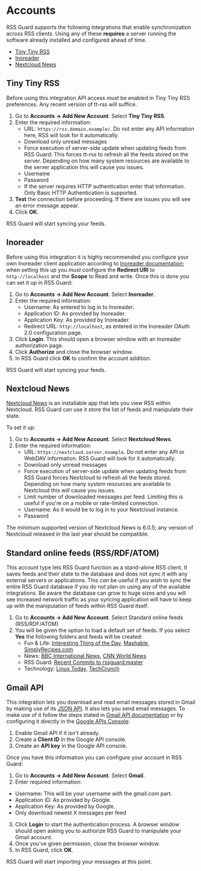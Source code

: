 # Accounts

RSS Guard supports the following integrations that enable synchronization across RSS clients. Using any of these **requires** a server running the software already installed and configured ahead of time.

- [Tiny Tiny RSS](https://tt-rss.org/)
- [Inoreader](https://www.inoreader.com/)
- [Nextcloud News](https://apps.nextcloud.com/apps/news)

## Tiny Tiny RSS

Before using this integration API access _must_ be enabled in Tiny Tiny RSS preferences. Any recent version of tt-rss will suffice.

1. Go to **Accounts → Add New Account**. Select **Tiny Tiny RSS**.
2. Enter the required information:
    - URL: `https://rss.domain.example/`. Do not enter any API information here, RSS will look for it automatically.
    - Download only unread messages
    - Force execution of server-side update when updating feeds from RSS Guard: This forces tt-rss to refresh all the feeds stored on the server. Depending on how many system resources are available to the server application this _will_ cause you issues.
    - Username
    - Password
    - If the server requires HTTP authentication enter that information. Only Basic HTTP Authentication is supported.
3. **Test** the connection before proceeding. If there are issues you will see an error message appear.
4. Click **OK**.

RSS Guard will start syncing your feeds.

## Inoreader

Before using this integration it is highly recommended you configure your own Inoreader client application according to [Inoreader documentation](https://www.inoreader.com/developers/register-app); when setting this up you _must_ configure the **Redirect URI** to `http://localhost` and the **Scope** to Read and write. Once this is done you can set it up in RSS Guard:

1. Go to **Accounts → Add New Account**. Select **Inoreader**.
2. Enter the required information:
    - Username: As entered to log in to Inoreader.
    - Application ID: As provided by Inoreader.
    - Application Key: As provided by Inoreader.
    - Redirect URL: `http://localhost`, as entered in the Inoreader OAuth 2.0 configuration page.
3. Click **Login**. This should open a browser window with an Inoreader authorization page.
4. Click **Authorize** and close the browser window.
5. In RSS Guard click **OK** to confirm the account addition.

RSS Guard will start syncing your feeds.

## Nextcloud News

[Nextcloud News](https://github.com/nextcloud/news) is an installable app that lets you view RSS within Nextcloud. RSS Guard can use it store the list of feeds and manipulate their state.

To set it up:

1. Go to **Accounts → Add New Account**. Select **Nextcloud News**.
2. Enter the required information:
    - URL: `https://nextcloud.server.example`. Do not enter any API or WebDAV information. RSS Guard will look for it automatically.
    - Download only unread messages
    - Force execution of server-side update when updating feeds from RSS Guard forces Nextcloud to refresh all the feeds stored. Depending on how many system resources are available to Nextcloud this _will_ cause you issues.
    - Limit number of downloaded messages per feed. Limiting this is useful if you're on a mobile or rate-limited connection.
    - Username: As it would be to log in to your Nextcloud instance.
    - Password

The minimum supported version of Nextcloud News is 6.0.5; any version of Nextcloud released in the last year should be compatible.

## Standard online feeds (RSS/RDF/ATOM)

This account type lets RSS Guard function as a stand-alone RSS client. It saves feeds and their state to the database and does not sync it with any external servers or applications. This _can_ be useful if you wish to sync the entire RSS Guard database if you do not plan on using any of the available integrations. Be aware the database can grow to huge sizes and you will see increased network traffic as your syncing application will have to keep up with the manipulation of feeds within RSS Guard itself.

1. Go to **Accounts → Add New Account**. Select Standard online feeds (RSS/RDF/ATOM)
2. You will be given the option to load a default set of feeds. If you select **Yes** the following folders and feeds will be created:
    - Fun & Life: [Interesting Thing of the Day](http://feeds.feedburner.com/InterestingThingOfTheDay), [Mashable](http://feeds.feedburner.com/Mashable?format=xml), [SimplyRecipes.com](http://feeds.feedburner.com/elise/simplyrecipes)
    - News: [BBC International News](http://feeds.bbci.co.uk/news/rss.xml?edition=int), [CNN World News](http://rss.cnn.com/rss/edition_world.rss)
    - RSS Guard: [Recent Commits to rssguard:master](https://github.com/martinrotter/rssguard/commits/master.atom)
    - Technology: [Linux Today](http://feeds.feedburner.com/linuxtoday/linux?format=xml), [TechCrunch](http://feeds.feedburner.com/techcrunch)

## Gmail API

This integration lets you download and read email messages stored in Gmail by making use of its [JSON API](https://developers.google.com/gmail/api). It also lets you send email messages. To make use of it follow the steps stated in [Gmail API documentation](https://developers.google.com/gmail/api/quickstart/js) or by configuring it directly in the [Google APIs Console](https://console.developers.google.com/apis/credentials):

1. Enable Gmail API if it isn't already.
2. Create a **Client ID** in the Google API console.
2. Create an **API key** in the Google API console.

Once you have this information you can configure your account in RSS Guard:

1. Go to **Accounts → Add New Account**. Select **Gmail**.
2. Enter required information:
  - Username: This will be your username _with_ the gmail.com part.
  - Application ID: As provided by Google.
  - Application Key: As provided by Google.
  - Only download newest X messages per feed
3. Click **Login** to start the authentication process. A browser window should open asking you to authorize RSS Guard to manipulate your Gmail account.
4. Once you've given permission, close the browser window.
5. In RSS Guard, click **OK**.

RSS Guard will start importing your messages at this point.
